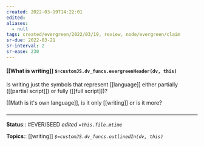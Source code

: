 ```yaml
---
created: 2022-03-19T14:22:01 
edited: 
aliases:
  - null
tags: created/evergreen/2022/03/19, review, node/evergreen/claim
sr-due: 2022-03-21
sr-interval: 2
sr-ease: 230
---
```


#### [[What is writing]] `$=customJS.dv_funcs.evergreenHeader(dv, this)`

Is writing just the symbols that represent [[language]] either partially ([[partial script]]) or fully ([[full script]])?

[[Math is it's own language]], is it only [[writing]] or is it more?
### <hr class="footnote"/>

**Status**:: #EVER/SEED 
*edited `=this.file.mtime`*

**Topics**:: [[writing]]
*`$=customJS.dv_funcs.outlinedIn(dv, this)`*
